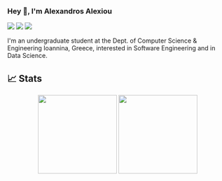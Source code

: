 ### Hey 👋, I'm Alexandros Alexiou

[![](https://img.shields.io/badge/-@homepage-%231DA1F2?style=flat-square&logo=HTML5&logoColor=ffffff)](https://alexandrosalexiou.github.io/)
[![](https://img.shields.io/badge/-@alexandrosalexiou-%23181717?style=flat-square&logo=github)](https://github.com/AlexandrosAlexiou)
[![](https://img.shields.io/badge/-Alexandros%20Alexiou-blue?style=flat-square&logo=Linkedin&logoColor=white&link=https://www.linkedin.com/in/alexandrosalexiou/)](https://www.linkedin.com/in/alexandrosalexiou/)

I'm an undergraduate student at the Dept. of Computer Science & Engineering Ioannina, Greece, interested in Software Engineering and in Data Science.


## &#x1f4c8; Stats

<p align="center">
<img height="180em" src="https://github-readme-stats.vercel.app/api/top-langs/?username=AlexandrosAlexiou&hide=jupyter%20notebook,c,ruby&layout=compact"/>
<a href="https://github.com/AlexandrosAlexiou">
  <img height="180em" src="https://github-readme-stats-eight-theta.vercel.app/api?username=AlexandrosAlexiou&show_icons=true&include_all_commits=true&count_private=true"/>
</a>
</p>
